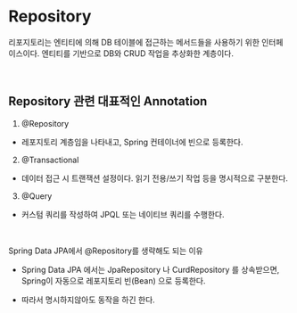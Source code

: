 # Repository
리포지토리는 엔티티에 의해 DB 테이블에 접근하는 메서드들을 사용하기 위한 인터페이스이다.
엔티티를 기반으로 DB와 CRUD 작업을 추상화한 계층이다.

<br>

## Repository 관련 대표적인 Annotation
1. @Repository
- 레포지토리 계층임을 나타내고, Spring 컨테이너에 빈으로 등록한다.

2. @Transactional
- 데이터 접근 시 트랜잭션 설정이다. 읽기 전용/쓰기 작업 등을 명시적으로 구분한다.

3. @Query
- 커스텀 쿼리를 작성하여 JPQL 또는 네이티브 쿼리를 수행한다.

<br>

Spring Data JPA에서 @Repository를 생략해도 되는 이유
- Spring Data JPA 에서는 JpaRepository 나 CurdRepository 를 상속받으면, Spring이 자동으로 레포지토리 빈(Bean) 으로 등록한다.

- 따라서 명시하지않아도 동작을 하긴 한다. 